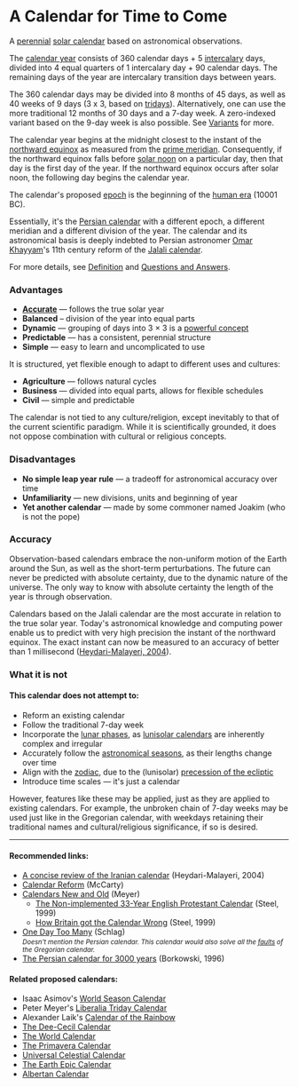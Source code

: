 # A Calendar for Time to Come

A [perennial](https://en.wikipedia.org/wiki/Perennial_calendar) [solar calendar](https://en.wikipedia.org/wiki/Solar_calendar) based on astronomical observations.

The [calendar year](https://en.wikipedia.org/wiki/Calendar_year) consists of 360 calendar days + 5 [intercalary](https://en.wikipedia.org/wiki/Intercalation_(timekeeping)#Solar_calendars) days, divided into 4 equal quarters of 1 intercalary day + 90 calendar days. The remaining days of the year are intercalary transition days between years.

The 360 calendar days may be divided into 8 months of 45 days, as well as 40 weeks of 9 days (3 x 3, based on [tridays](https://www.hermetic.ch/cal_stud/ltc/ltc.htm)). Alternatively, one can use the more traditional 12 months of 30 days and a 7-day week. A zero-indexed variant based on the 9-day week is also possible. See [Variants](https://calendars.wikia.org/wiki/A_Calendar_for_Time_to_Come#Variants) for more.

The calendar year begins at the midnight closest to the instant of the [northward equinox](https://en.wikipedia.org/wiki/Northward_equinox) as measured from the [prime meridian](https://en.wikipedia.org/wiki/Prime_meridian). Consequently, if the northward equinox falls before [solar noon](https://en.wikipedia.org/wiki/Noon#Solar_noon) on a particular day, then that day is the first day of the year. If the northward equinox occurs after solar noon, the following day begins the calendar year.

The calendar's proposed [epoch](https://en.wikipedia.org/wiki/Epoch) is the beginning of the [human era](https://en.wikipedia.org/wiki/Holocene_calendar) (10001 BC).

Essentially, it's the [Persian calendar](https://en.wikipedia.org/wiki/Iranian_calendars) with a different epoch, a different meridian and a different division of the year. The calendar and its astronomical basis is deeply indebted to Persian astronomer [Omar Khayyam](https://en.wikipedia.org/wiki/Omar_Khayyam)'s 11th century reform of the [Jalali calendar](https://en.wikipedia.org/wiki/Jalali_calendar).

For more details, see [Definition](definition.md) and [Questions and Answers](faq.md).

### Advantages

- **[Accurate](#accuracy)** — follows the true solar year
- **Balanced** – division of the year into equal parts
- **Dynamic** — grouping of days into 3 × 3 is a [powerful concept](https://www.hermetic.ch/cal_stud/ltc/ltc.htm#advantages)
- **Predictable** — has a consistent, perennial structure
- **Simple** — easy to learn and uncomplicated to use

It is structured, yet flexible enough to adapt to different uses and cultures:
  - **Agriculture** — follows natural cycles
  - **Business** — divided into equal parts, allows for flexible schedules
  - **Civil** — simple and predictable

The calendar is not tied to any culture/religion, except inevitably to that of the current scientific paradigm. While it is scientifically grounded, it does not oppose combination with cultural or religious concepts.

### Disadvantages

- **No simple leap year rule** — a tradeoff for astronomical accuracy over time
- **Unfamiliarity** — new divisions, units and beginning of year
- **Yet another calendar** — made by some commoner named Joakim (who is not the pope)

### Accuracy

Observation-based calendars embrace the non-uniform motion of the Earth around the Sun, as well as the short-term perturbations. The future can never be predicted with absolute certainty, due to the dynamic nature of the universe. The only way to know with absolute certainty the length of the year is through observation.

Calendars based on the Jalali calendar are the most accurate in relation to the true solar year. Today's astronomical knowledge and computing power enable us to predict with very high precision the instant of the northward equinox. The exact instant can now be measured to an accuracy of better than 1 millisecond ([Heydari-Malayeri, 2004](http://aramis.obspm.fr/~heydari/divers/ir-cal-eng.html)).

### What it is not

#### This calendar does not attempt to:

- Reform an existing calendar
- Follow the traditional 7-day week
- Incorporate the [lunar phases](https://en.wikipedia.org/wiki/Lunar_phase), as [lunisolar calendars](https://en.wikipedia.org/wiki/Lunisolar_calendar) are inherently complex and irregular
- Accurately follow the [astronomical seasons](https://en.wikipedia.org/wiki/Season#Astronomical), as their lengths change over time
- Align with the [zodiac](https://en.wikipedia.org/wiki/Zodiac), due to the (lunisolar) [precession of the ecliptic](https://en.wikipedia.org/wiki/Axial_precession)
- Introduce time scales — it's just a calendar

However, features like these may be applied, just as they are applied to existing calendars. For example, the unbroken chain of 7-day weeks may be used just like in the Gregorian calendar, with weekdays retaining their traditional names and cultural/religious significance, if so is desired.

---

#### Recommended links:

- [A concise review of the Iranian calendar](http://aramis.obspm.fr/~heydari/divers/ir-cal-eng.html) (Heydari-Malayeri, 2004)
- [Calendar Reform](http://myweb.ecu.edu/mccartyr/calendar-reform.html) (McCarty)
- [Calendars New and Old](https://www.hermetic.ch/cal_stud.htm) (Meyer)
  - [The Non-implemented 33-Year English Protestant Calendar](https://www.hermetic.ch/cal_stud/dst01.htm) (Steel, 1999)
  - [How Britain got the Calendar Wrong](https://www.hermetic.ch/cal_stud/dst02.htm) (Steel, 1999)
- [One Day Too Many](http://www.schlag.name/calendarreform00.htm) (Schlag)  
  <small><em>Doesn't mention the Persian calendar. This calendar would also solve all the [faults](http://www.schlag.name/calendarreform11.html) of the Gregorian calendar.</em></small>
- [The Persian calendar for 3000 years](http://www.astro.uni.torun.pl/~kb/Papers/EMP/PersianC-EMP.htm) (Borkowski, 1996)

#### Related proposed calendars:

- Isaac Asimov's [World Season Calendar](https://calendars.wikia.org/wiki/World_Season_Calendar)
- Peter Meyer's [Liberalia Triday Calendar](https://www.hermetic.ch/cal_stud/ltc/ltc.htm)
- Alexander Laik's [Calendar of the Rainbow](https://calendars.wikia.org/wiki/Calendar_of_the_Rainbow)
- [The Dee-Cecil Calendar](https://www.hermetic.ch/cal_stud/gods_longitude.htm)
- [The World Calendar](http://myweb.ecu.edu/mccartyr/world-calendar.html)
- [The Primavera Calendar](http://bosonline.com/primavera/)
- [Universal Celestial Calendar](https://www.universalcelestialcalendar.com/)
- [The Earth Epic Calendar](https://earthepiccalendar.com/current-calendar/)
- [Albertan Calendar](https://calendars.wikia.org/wiki/Albertan_calendar)
